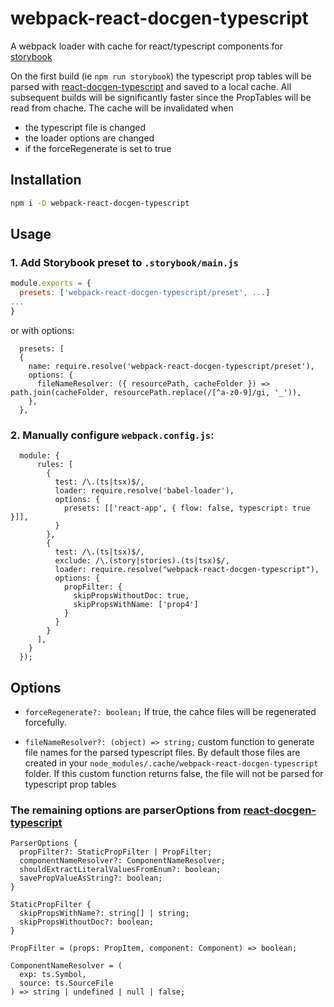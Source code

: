 # webpack-react-docgen-typescript

A webpack loader with cache for react/typescript components for [storybook](https://github.com/storybookjs/storybook)

On the first build (ie `npm run storybook`) the typescript prop tables will be parsed with [react-docgen-typescript](https://github.com/styleguidist/react-docgen-typescript) and saved to a local cache. 
All subsequent builds will be significantly faster since the PropTables will be read from chache.
The cache will be invalidated when
 * the typescript file is changed
 * the loader options are changed
 * if the forceRegenerate is set to true

## Installation
```sh
npm i -D webpack-react-docgen-typescript
```

## Usage

### 1. Add Storybook preset to `.storybook/main.js`
```js
module.exports = {
  presets: ['webpack-react-docgen-typescript/preset', ...]
...
}  
```

or with options:

```
  presets: [
  {
    name: require.resolve('webpack-react-docgen-typescript/preset'),
    options: {
      fileNameResolver: ({ resourcePath, cacheFolder }) => path.join(cacheFolder, resourcePath.replace(/[^a-z0-9]/gi, '_')),
    },
  },  

```

### 2. Manually configure `webpack.config.js`:
```
  module: {
      rules: [
        {
          test: /\.(ts|tsx)$/,
          loader: require.resolve('babel-loader'),
          options: {
            presets: [['react-app', { flow: false, typescript: true }]],
          }
        },
        {
          test: /\.(ts|tsx)$/,
          exclude: /\.(story|stories).(ts|tsx)$/,
          loader: require.resolve("webpack-react-docgen-typescript"),
          options: {
            propFilter: { 
              skipPropsWithoutDoc: true,
              skipPropsWithName: ['prop4']
            }
          }
        }
      ],
    }
  });
  ``` 

## Options

* `forceRegenerate?: boolean;`
If true, the cahce files will be regenerated forcefully.

* `fileNameResolver?: (object) => string;`
custom function to generate file names for the parsed typescript files. By default those files are created in your `node_modules/.cache/webpack-react-docgen-typescript` folder. If this custom function returns false, the file will not be parsed for typescript prop tables

### The remaining options are parserOptions from [react-docgen-typescript](https://github.com/styleguidist/react-docgen-typescript)

```
ParserOptions {
  propFilter?: StaticPropFilter | PropFilter;
  componentNameResolver?: ComponentNameResolver;
  shouldExtractLiteralValuesFromEnum?: boolean;
  savePropValueAsString?: boolean;
}

StaticPropFilter {
  skipPropsWithName?: string[] | string;
  skipPropsWithoutDoc?: boolean;
}

PropFilter = (props: PropItem, component: Component) => boolean;

ComponentNameResolver = (
  exp: ts.Symbol,
  source: ts.SourceFile
) => string | undefined | null | false;
```